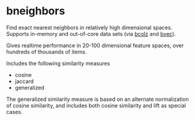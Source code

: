 # bneighbors
Find exact nearest neighbors in relatively high dimensional spaces. Supports
in-memory and out-of-core data sets (via [bcolz](https://github.com/Blosc/bcolz)
and [bvec](https://github.com/waylonflinn/bvec)).

Gives realtime performance in 20-100 dimensional feature spaces, over hundreds of
thousands of items.

Includes the following similarity measures

* cosine
* jaccard
* generalized


The generalized similarity measure is based on an alternate normalization of
cosine similarity, and includes both cosine similarity and lift as special cases.
